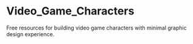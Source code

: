 # Video_Game_Characters
Free resources for building video game characters with minimal graphic design experience. 
